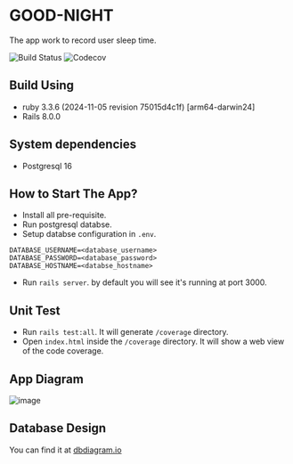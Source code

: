 # GOOD-NIGHT
The app work to record user sleep time.

![Build Status](https://github.com/ryeoman/good-night/actions/workflows/ci.yml/badge.svg)
![Codecov](https://codecov.io/gh/ryeoman/good-night/branch/main/graph/badge.svg)

## Build Using
* ruby 3.3.6 (2024-11-05 revision 75015d4c1f) [arm64-darwin24]
* Rails 8.0.0

## System dependencies
* Postgresql 16

## How to Start The App?
* Install all pre-requisite.
* Run postgresql databse.
* Setup databse configuration in `.env`.
```
DATABASE_USERNAME=<database_username>
DATABASE_PASSWORD=<database_password>
DATABASE_HOSTNAME=<databse_hostname>
```
* Run `rails server`. by default you will see it's running at port 3000.

## Unit Test
* Run `rails test:all`. It will generate `/coverage` directory.
* Open `index.html` inside the `/coverage` directory. It will show a web view of the code coverage.

## App Diagram
![image](https://github.com/user-attachments/assets/869957fa-9670-4a8c-bdad-6f124884ae6f)

## Database Design
You can find it at [dbdiagram.io](https://dbdiagram.io/d/Good-night-6732d2c2e9daa85aca1c67fb)





